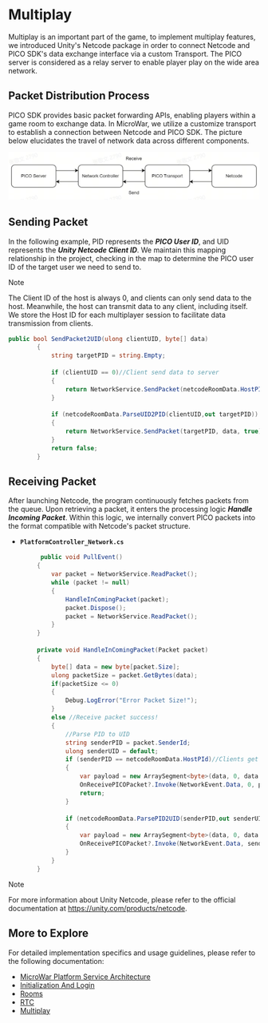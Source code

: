 # Multiplay
Multiplay is an important part of the game, to implement multiplay features, we introduced Unity's Netcode package in order to connect Netcode and PICO SDK's data exchange interface via a custom Transport. The PICO server is considered as a relay server to enable player play on the wide area network.
## Packet Distribution Process
PICO SDK provides basic packet forwarding APIs, enabling players within a game room to exchange data. In MicroWar, we utilize a customize transport to establish a connection between Netcode and PICO SDK. The picture below elucidates the travel of network data across different components.

![PacketProcess](https://github.com/picoxr/MicroWar/blob/0e9ef5d885c2913c3105061e906994929bfc2478/Documentation/Files/PacketProcess.jpg)
## Sending Packet

In the following example, PID represents the ***PICO User ID***, and UID represents the ***Unity Netcode Client ID***. We maintain this mapping relationship in the project, checking in the map to determine the PICO user ID of the target user we need to send to.
> [!NOTE]
> The Client ID of the host is always 0, and clients can only send data to the host. Meanwhile, the host can transmit data to any client, including itself. We store the Host ID for each multiplayer session to facilitate data transmission from clients.

```csharp
public bool SendPacket2UID(ulong clientUID, byte[] data)
        {
            string targetPID = string.Empty;

            if (clientUID == 0)//Client send data to server
            {
                return NetworkService.SendPacket(netcodeRoomData.HostPId, data, true);
            }

            if (netcodeRoomData.ParseUID2PID(clientUID,out targetPID)) // Server send data to clients
            {
                return NetworkService.SendPacket(targetPID, data, true);
            }
            return false;
        }
```
## Receiving Packet
After launching Netcode, the program continuously fetches packets from the queue. Upon retrieving a packet, it enters the processing logic ***Handle Incoming Packet***. Within this logic, we internally convert PICO packets into the format compatible with Netcode's packet structure.

- **`PlatformController_Network.cs`**<br>

```csharp
         public void PullEvent()
        {
            var packet = NetworkService.ReadPacket();
            while (packet != null)
            {
                HandleInComingPacket(packet);
                packet.Dispose();
                packet = NetworkService.ReadPacket();
            }
        }

        private void HandleInComingPacket(Packet packet)
        {
            byte[] data = new byte[packet.Size];
            ulong packetSize = packet.GetBytes(data);
            if(packetSize <= 0)
            {
                Debug.LogError("Error Packet Size!");
            }
            else //Receive packet success!
            {
                //Parse PID to UID
                string senderPID = packet.SenderId;
                ulong senderUID = default;
                if (senderPID == netcodeRoomData.HostPId)//Clients get packet, clients can only receive packet from server.
                {
                    var payload = new ArraySegment<byte>(data, 0, data.Length);
                    OnReceivePICOPacket?.Invoke(NetworkEvent.Data, 0, payload);
                    return;
                }

                if (netcodeRoomData.ParsePID2UID(senderPID,out senderUID )) //Server get packet
                {
                    var payload = new ArraySegment<byte>(data, 0, data.Length);
                    OnReceivePICOPacket?.Invoke(NetworkEvent.Data, senderUID, payload);
                }
            }
        }
```
> [!NOTE]
> For more information about Unity Netcode, please refer to the official documentation at https://unity.com/products/netcode.


## More to Explore

For detailed implementation specifics and usage guidelines, please refer to the following documentation:
- [MicroWar Platform Service Architecture]([/Documentation/MicroWarPlatformServiceArchitecture.md](https://github.com/picoxr/MicroWar/blob/17e79e7bb7d1f3383b1dfeb6457363885e4b4d31/Documentation/MicroWar%20Platform%20Service%20Architecture.md))
- [Initialization And Login]([/Documentation/InitializationAndLogin.md](https://github.com/picoxr/MicroWar/blob/17e79e7bb7d1f3383b1dfeb6457363885e4b4d31/Documentation/Initialization%20And%20Login.md)https://github.com/picoxr/MicroWar/blob/17e79e7bb7d1f3383b1dfeb6457363885e4b4d31/Documentation/Initialization%20And%20Login.md)
- [Rooms]([/Documentation/Rooms.md](https://github.com/picoxr/MicroWar/blob/17e79e7bb7d1f3383b1dfeb6457363885e4b4d31/Documentation/Rooms.md)https://github.com/picoxr/MicroWar/blob/17e79e7bb7d1f3383b1dfeb6457363885e4b4d31/Documentation/Rooms.md)
- [RTC]([/Documentation/RTC.md](https://github.com/picoxr/MicroWar/blob/17e79e7bb7d1f3383b1dfeb6457363885e4b4d31/Documentation/RTC%20(Real-Time%20communication).md)https://github.com/picoxr/MicroWar/blob/17e79e7bb7d1f3383b1dfeb6457363885e4b4d31/Documentation/RTC%20(Real-Time%20communication).md)
- [Multiplay]([/Documentation/Multiplays.md](https://github.com/picoxr/MicroWar/blob/17e79e7bb7d1f3383b1dfeb6457363885e4b4d31/Documentation/Multiplay.md)https://github.com/picoxr/MicroWar/blob/17e79e7bb7d1f3383b1dfeb6457363885e4b4d31/Documentation/Multiplay.md)
